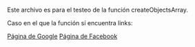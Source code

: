 Este archivo es para el testeo de la función createObjectsArray.

Caso en el que la función sí encuentra links:

[Página de Google](https://www.google.com/)
[Página de Facebook](https://www.facebook.com/)

